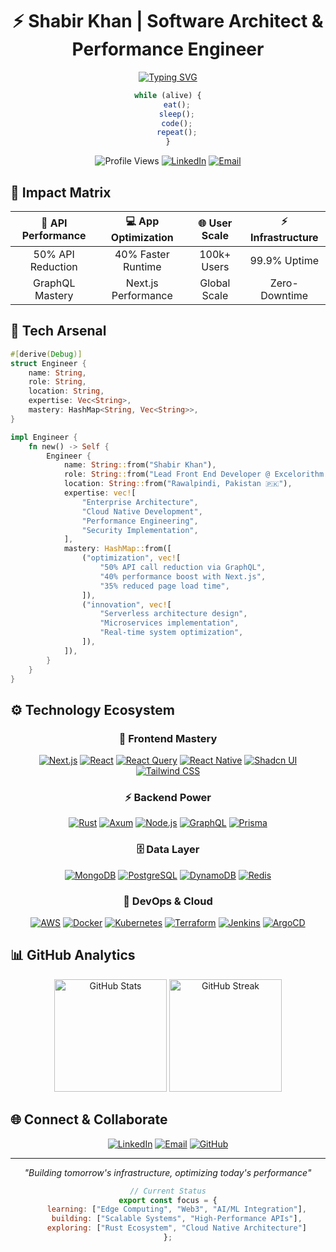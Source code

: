 # <div align="center">⚡ Shabir Khan | Software Architect & Performance Engineer</div>

<div align="center">
  
[![Typing SVG](https://readme-typing-svg.herokuapp.com?font=JetBrains+Mono&weight=600&size=30&duration=4000&pause=1000&color=3584E4&center=true&vCenter=true&random=false&width=635&lines=Enterprise+Solutions+Architect;Performance+Optimization+Expert;Cloud+Native+Developer;Innovation+Strategist)](https://git.io/typing-svg)

```typescript
while (alive) {
    eat();
    sleep();
    code();
    repeat();
}
```

</div>

<div align="center">
  <img src="https://komarev.com/ghpvc/?username=shabirkhan-dev&color=3584E4&style=flat-square" alt="Profile Views">
  <a href="https://linkedin.com/in/shabirkhan23"><img src="https://img.shields.io/badge/Connected_on_LinkedIn-0077B5?style=flat-square&logo=linkedin&logoColor=white" alt="LinkedIn"></a>
  <a href="mailto:shabirkhan.dev@gmail.com"><img src="https://img.shields.io/badge/Email_Me-D14836?style=flat-square&logo=gmail&logoColor=white" alt="Email"></a>
</div>

## 🎯 Impact Matrix

<div align="center">
  
| 🚀 API Performance | 💻 App Optimization | 🌐 User Scale | ⚡ Infrastructure |
|:-----------------:|:-------------------:|:-------------:|:----------------:|
| 50% API Reduction | 40% Faster Runtime | 100k+ Users | 99.9% Uptime |
| GraphQL Mastery | Next.js Performance | Global Scale | Zero-Downtime |

</div>

## 💫 Tech Arsenal

```rust
#[derive(Debug)]
struct Engineer {
    name: String,
    role: String,
    location: String,
    expertise: Vec<String>,
    mastery: HashMap<String, Vec<String>>,
}

impl Engineer {
    fn new() -> Self {
        Engineer {
            name: String::from("Shabir Khan"),
            role: String::from("Lead Front End Developer @ Excelorithm LLC"),
            location: String::from("Rawalpindi, Pakistan 🇵🇰"),
            expertise: vec![
                "Enterprise Architecture",
                "Cloud Native Development",
                "Performance Engineering",
                "Security Implementation",
            ],
            mastery: HashMap::from([
                ("optimization", vec![
                    "50% API call reduction via GraphQL",
                    "40% performance boost with Next.js",
                    "35% reduced page load time",
                ]),
                ("innovation", vec![
                    "Serverless architecture design",
                    "Microservices implementation",
                    "Real-time system optimization",
                ]),
            ]),
        }
    }
}
```

## ⚙️ Technology Ecosystem

<div align="center">

### 🎨 Frontend Mastery
[![Next.js](https://img.shields.io/badge/Next.js-black?style=for-the-badge&logo=next.js&logoColor=white)](#)
[![React](https://img.shields.io/badge/React-20232A?style=for-the-badge&logo=react&logoColor=61DAFB)](#)
[![React Query](https://img.shields.io/badge/React_Query-FF4154?style=for-the-badge&logo=react-query&logoColor=white)](#)
[![React Native](https://img.shields.io/badge/React_Native-20232A?style=for-the-badge&logo=react&logoColor=61DAFB)](#)
[![Shadcn UI](https://img.shields.io/badge/Shadcn_UI-000000?style=for-the-badge&logo=shadcnui&logoColor=white)](#)
[![Tailwind CSS](https://img.shields.io/badge/Tailwind_CSS-38B2AC?style=for-the-badge&logo=tailwind-css&logoColor=white)](#)

### ⚡ Backend Power
[![Rust](https://img.shields.io/badge/Rust-000000?style=for-the-badge&logo=rust&logoColor=white)](#)
[![Axum](https://img.shields.io/badge/Axum-4B275F?style=for-the-badge&logo=rust&logoColor=white)](#)
[![Node.js](https://img.shields.io/badge/Node.js-339933?style=for-the-badge&logo=nodedotjs&logoColor=white)](#)
[![GraphQL](https://img.shields.io/badge/GraphQL-E10098?style=for-the-badge&logo=graphql&logoColor=white)](#)
[![Prisma](https://img.shields.io/badge/Prisma-2D3748?style=for-the-badge&logo=prisma&logoColor=white)](#)

### 🗄️ Data Layer
[![MongoDB](https://img.shields.io/badge/MongoDB-47A248?style=for-the-badge&logo=mongodb&logoColor=white)](#)
[![PostgreSQL](https://img.shields.io/badge/PostgreSQL-316192?style=for-the-badge&logo=postgresql&logoColor=white)](#)
[![DynamoDB](https://img.shields.io/badge/DynamoDB-4053D6?style=for-the-badge&logo=amazon-dynamodb&logoColor=white)](#)
[![Redis](https://img.shields.io/badge/Redis-DC382D?style=for-the-badge&logo=redis&logoColor=white)](#)

### 🚀 DevOps & Cloud
[![AWS](https://img.shields.io/badge/AWS-232F3E?style=for-the-badge&logo=amazon-aws&logoColor=white)](#)
[![Docker](https://img.shields.io/badge/Docker-2496ED?style=for-the-badge&logo=docker&logoColor=white)](#)
[![Kubernetes](https://img.shields.io/badge/Kubernetes-326CE5?style=for-the-badge&logo=kubernetes&logoColor=white)](#)
[![Terraform](https://img.shields.io/badge/Terraform-7B42BC?style=for-the-badge&logo=terraform&logoColor=white)](#)
[![Jenkins](https://img.shields.io/badge/Jenkins-D24939?style=for-the-badge&logo=jenkins&logoColor=white)](#)
[![ArgoCD](https://img.shields.io/badge/Argo_CD-EF7B4D?style=for-the-badge&logo=argo&logoColor=white)](#)

</div>

## 📊 GitHub Analytics

<div align="center">
  <img src="https://github-readme-stats.vercel.app/api?username=shabirkhan-dev&show_icons=true&theme=tokyonight&hide_border=true&include_all_commits=true&count_private=true" alt="GitHub Stats" height="180">
  <img src="https://github-readme-streak-stats.herokuapp.com/?user=shabirkhan-dev&theme=tokyonight&hide_border=true" alt="GitHub Streak" height="180">
</div>

## 🌐 Connect & Collaborate

<div align="center">
  
[![LinkedIn](https://img.shields.io/badge/Let's_Connect-0077B5?style=for-the-badge&logo=linkedin&logoColor=white)](https://linkedin.com/in/shabirkhan23)
[![Email](https://img.shields.io/badge/Drop_a_Message-D14836?style=for-the-badge&logo=gmail&logoColor=white)](mailto:shabirkhan.dev@gmail.com)
[![GitHub](https://img.shields.io/badge/Follow_My_Code-100000?style=for-the-badge&logo=github&logoColor=white)](https://github.com/shabirkhan-dev)
  
</div>

---

<div align="center">
  
*"Building tomorrow's infrastructure, optimizing today's performance"*

```javascript
// Current Status
export const focus = {
    learning: ["Edge Computing", "Web3", "AI/ML Integration"],
    building: ["Scalable Systems", "High-Performance APIs"],
    exploring: ["Rust Ecosystem", "Cloud Native Architecture"]
};
```
  
</div>
